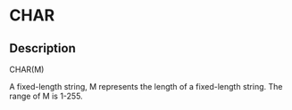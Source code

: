 ---
---

# CHAR

## Description

CHAR(M)

A fixed-length string, M represents the length of a fixed-length string. The range of M is 1-255.
